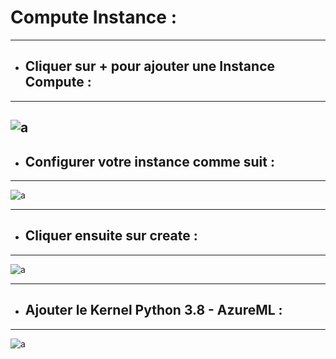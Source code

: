 # Compute Instance :
---

- ## **Cliquer sur + pour   ajouter une Instance Compute :**

---
![a](https://user-images.githubusercontent.com/78825764/204777034-74876b8e-a3e2-4380-856e-14ed97b028b8.PNG)
---

- ## **Configurer votre instance comme suit :**

---


![a](https://user-images.githubusercontent.com/78825764/204779289-669a4020-b09b-4e4d-a7e9-373a0d7123b2.PNG)

---

- ## **Cliquer ensuite sur create :**

---

![a](https://user-images.githubusercontent.com/78825764/204781345-3dcf80f2-7761-4664-93aa-647c52e2fe39.PNG)

---

- ## **Ajouter le Kernel Python 3.8 - AzureML :**

---

![a](https://user-images.githubusercontent.com/78825764/204781762-d616005b-c854-4a70-86ef-90b9af71d1b6.PNG)
